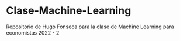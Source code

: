 # Clase-Machine-Learning
Repositorio de Hugo Fonseca para la clase de Machine Learning para economistas 2022 - 2
